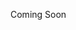 ﻿Coming Soon

<!--
_layout.cshtml, _viewimports.cshtml, _viewstart.cshtml - case sensitive

Intellisense in Visual Studio

Linking to a document, use @Html.DocumentLink()
-->